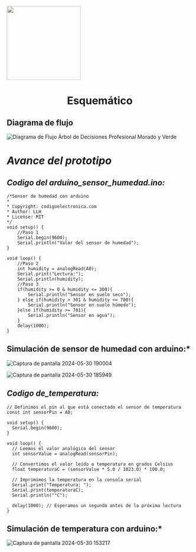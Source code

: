 <p align="left">
  <img src="https://semanadelcannabis.cayetano.edu.pe/assets/img/logo-upch.png" width="200">
  <h1 align="center">Esquemático</h1>
</p>





## Diagrama de flujo

![Diagrama de Flujo Árbol de Decisiones Profesional Morado y Verde](https://github.com/lucero-zamora/Grupo3-FdD/assets/166184502/09fa647b-c84a-4fe2-9879-12856768ed06)

 # *Avance del prototipo*

## *Codigo del arduino_sensor_humedad.ino:*

```
/*Sensor de humedad con arduino
*
* Copyright: codigoelectronica.com
* Author: LLH
* License: MIT
*/
void setup() {
    //Paso 1
    Serial.begin(9600);
    Serial.println("Valor del sensor de humedad");
}
  
void loop() {
    //Paso 2
    int humidity = analogRead(A0);
    Serial.print("Lectura:");
    Serial.println(humidity);
    //Paso 3
    if(humidity >= 0 & humidity <= 300){
        Serial.println("Sensor en suelo seco");  
    } else if(humidity > 301 & humidity <= 700){
        Serial.println("Sensor en suelo húmedo");
    }else if(humidity >= 701){
        Serial.println("Sensor en agua");
    }
    delay(1000);
}

```
## Simulación de sensor de humedad con arduino:*

![Captura de pantalla 2024-05-30 190004](https://github.com/lucero-zamora/Grupo3-FdD/assets/166184502/bd88c95a-d516-4efd-b7b5-933953ce65b8)

![Captura de pantalla 2024-05-30 185949](https://github.com/lucero-zamora/Grupo3-FdD/assets/166184502/83cf1e14-ac9b-4225-8e82-f92a6d61b00d)


## *Codigo de_temperatura:*

```
// Definimos el pin al que está conectado el sensor de temperatura
const int sensorPin = A0;

void setup() {
  Serial.begin(9600);
}

void loop() {
  // Leemos el valor analógico del sensor
  int sensorValue = analogRead(sensorPin);

  // Convertimos el valor leído a temperatura en grados Celsius
  float temperaturaC = (sensorValue * 5.0 / 1023.0) * 100.0;

  // Imprimimos la temperatura en la consola serial
  Serial.print("Temperatura: ");
  Serial.print(temperaturaC);
  Serial.println("°C");

  delay(1000); // Esperamos un segundo antes de la próxima lectura
}
```
## Simulación de temperatura con arduino:*

![Captura de pantalla 2024-05-30 153217](https://github.com/lucero-zamora/Grupo3-FdD/assets/166184502/27ddadff-9b23-49d7-9d81-b9c53cf4d737)







